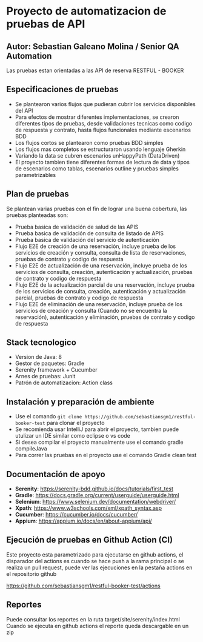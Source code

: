 # Proyecto de automatizacion de pruebas de API 

## Autor: Sebastian Galeano Molina / Senior QA Automation
Las pruebas estan orientadas a las API de reserva RESTFUL - BOOKER

## Especificaciones de pruebas

* Se plantearon varios flujos que pudieran cubrir los servicios disponibles del API
* Para efectos de mostrar diferentes implementaciones, se crearon diferentes tipos de pruebas, desde validaciones
tecnicas como codigo de respuesta y contrato, hasta flujos funcionales mediante escenarios BDD
* Los flujos cortos se plantearon como pruebas BDD simples
* Los flujos mas completos se estructuraron usando lenguaje Gherkin
* Variando la data se cubren escenarios unHappyPath (DataDriven)
* El proyecto tambien tiene diferentes formas de lectura de data y tipos de escenarios
como tablas, escenarios outline y pruebas simples parametrizables

## Plan de pruebas
Se plantean varias pruebas con el fin de lograr una buena cobertura, las pruebas planteadas son:
* Prueba basica de validación de salud de las APIS
* Prueba basica de validación de consulta de listado de APIS
* Prueba basica de validación del servicio de autenticación
* Flujo E2E de creación de una reservación, incluye prueba de los servicios de creación y consulta, consulta de lista de reservaciones, pruebas de contrato y codigo de respuesta
* Flujo E2E de actualización de una reservación, incluye prueba de los servicios de consulta, creación, autenticación y actualización, pruebas de contrato y codigo de respuesta
* Flujo E2E de la actualización parcial de una reservación, incluye prueba de los servicios de consulta, creación, autenticación y actualización parcial, pruebas de contrato y codigo de respuesta
* Flujo E2E de eliminación de una reservación, incluye prueba de los servicios de creación y consulta (Cuando no se encuentra la reservación), autenticación y eliminación, pruebas de contrato y codigo de respuesta

## Stack tecnologico

* Version de Java: 8
* Gestor de paquetes: Gradle
* Serenity framework + Cucumber
* Arnes de pruebas: Junit
* Patrón de automatizacion: Action class

## Instalación y preparación de ambiente

* Use el comando `git clone https://github.com/sebastiansgm1/restful-booker-test` para clonar el proyecto
* Se recomienda usar IntelliJ para abrir el proyecto, tambien puede utulizar un IDE similar como eclipse o vs code
* Si desea compilar el proyecto manualmente use el comando gradle compileJava
* Para correr las pruebas en el proyecto use el comando Gradle clean test

## Documentación de apoyo
- **Serenity**: https://serenity-bdd.github.io/docs/tutorials/first_test
- **Gradle**: https://docs.gradle.org/current/userguide/userguide.html
- **Selenium**: https://www.selenium.dev/documentation/webdriver/
- **Xpath**: https://www.w3schools.com/xml/xpath_syntax.asp
- **Cucumber**: https://cucumber.io/docs/cucumber/
- **Appium**: https://appium.io/docs/en/about-appium/api/

## Ejecución de pruebas en Github Action (CI)

Este proyecto esta parametrizado para ejecutarse en github actions, el disparador del
actions es cuando se hace push a la rama principal o se realiza un pull request,
puede ver las ejecuciones en la pestaña actions en el repositorio github

https://github.com/sebastiansgm1/restful-booker-test/actions 

## Reportes
Puede consultar los reportes en la ruta target/site/serenity/index.html
Cuando se ejecuta en github actions el reporte queda descargable en un zip

